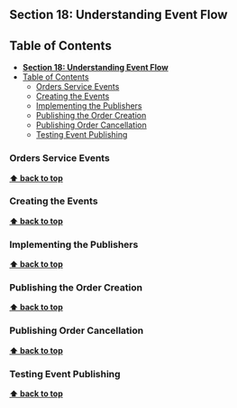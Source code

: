 ## **Section 18: Understanding Event Flow**

## Table of Contents
- [**Section 18: Understanding Event Flow**](#section-18-understanding-event-flow)
- [Table of Contents](#table-of-contents)
  - [Orders Service Events](#orders-service-events)
  - [Creating the Events](#creating-the-events)
  - [Implementing the Publishers](#implementing-the-publishers)
  - [Publishing the Order Creation](#publishing-the-order-creation)
  - [Publishing Order Cancellation](#publishing-order-cancellation)
  - [Testing Event Publishing](#testing-event-publishing)

### Orders Service Events
**[⬆ back to top](#table-of-contents)**

### Creating the Events
**[⬆ back to top](#table-of-contents)**

### Implementing the Publishers
**[⬆ back to top](#table-of-contents)**

### Publishing the Order Creation
**[⬆ back to top](#table-of-contents)**

### Publishing Order Cancellation
**[⬆ back to top](#table-of-contents)**

### Testing Event Publishing
**[⬆ back to top](#table-of-contents)**